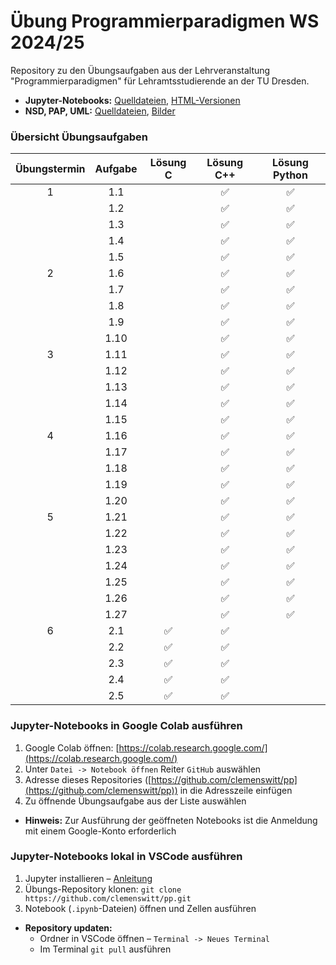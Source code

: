 # Übung Programmierparadigmen WS 2024/25

Repository zu den Übungsaufgaben aus der Lehrveranstaltung "Programmierparadigmen" für Lehramtsstudierende an der TU Dresden.

- **Jupyter-Notebooks:** [Quelldateien](https://github.com/clemenswitt/pp/tree/main/Notebooks), [HTML-Versionen](https://github.com/clemenswitt/pp/tree/main/HTML)
- **NSD, PAP, UML:** [Quelldateien](https://github.com/clemenswitt/pp/tree/main/Assets/Struktogramme), [Bilder](https://github.com/clemenswitt/pp/tree/main/Assets/Export)

### Übersicht Übungsaufgaben

| Übungstermin | Aufgabe  | Lösung C  | Lösung C++ | Lösung Python |
|:------------:|:--------:|:---------:|:----------:|:-------------:|
|      1       | 1.1      |           |     ✅      |       ✅       |
|              | 1.2      |           |     ✅      |       ✅       |
|              | 1.3      |           |     ✅      |       ✅       |
|              | 1.4      |           |     ✅      |       ✅       |
|              | 1.5      |           |     ✅      |       ✅       |
|      2       | 1.6      |           |     ✅      |       ✅       |
|              | 1.7      |           |     ✅      |       ✅       |
|              | 1.8      |           |     ✅      |       ✅       |
|              | 1.9      |           |     ✅      |       ✅       |
|              | 1.10     |           |     ✅      |       ✅       |
|      3       | 1.11     |           |     ✅      |       ✅       |
|              | 1.12     |           |     ✅      |       ✅       |
|              | 1.13     |           |     ✅      |       ✅       |
|              | 1.14     |           |     ✅      |       ✅       |
|              | 1.15     |           |     ✅      |       ✅       |
|      4       | 1.16     |           |     ✅      |       ✅       |
|              | 1.17     |           |     ✅      |       ✅       |
|              | 1.18     |           |     ✅      |       ✅       |
|              | 1.19     |           |     ✅      |       ✅       |
|              | 1.20     |           |     ✅      |       ✅       |
|      5       | 1.21     |           |     ✅      |       ✅       |
|              | 1.22     |           |     ✅      |       ✅       |
|              | 1.23     |           |     ✅      |       ✅       |
|              | 1.24     |           |     ✅      |       ✅       |
|              | 1.25     |           |     ✅      |       ✅       |
|              | 1.26     |           |     ✅      |       ✅       |
|              | 1.27     |           |     ✅      |       ✅       |
|      6       | 2.1      |     ✅    |     ✅      |               |
|              | 2.2      |     ✅    |     ✅      |               |
|              | 2.3      |     ✅    |     ✅      |               |
|              | 2.4      |     ✅    |     ✅      |               |
|              | 2.5      |     ✅    |     ✅      |               |


### Jupyter-Notebooks in Google Colab ausführen
1. Google Colab öffnen: [https://colab.research.google.com/](https://colab.research.google.com/)
2. Unter `Datei -> Notebook öffnen` Reiter `GitHub` auswählen
3. Adresse dieses Repositories ([https://github.com/clemenswitt/pp](https://github.com/clemenswitt/pp)) in die Adresszeile einfügen
4. Zu öffnende Übungsaufgabe aus der Liste auswählen
- **Hinweis:** Zur Ausführung der geöffneten Notebooks ist die Anmeldung mit einem Google-Konto erforderlich 

### Jupyter-Notebooks lokal in VSCode ausführen
1. Jupyter installieren – [Anleitung](https://www.youtube.com/watch?v=h1sAzPojKMg)
2. Übungs-Repository klonen: `git clone https://github.com/clemenswitt/pp.git`
3. Notebook (`.ipynb`-Dateien) öffnen und Zellen ausführen

- **Repository updaten:**
  - Ordner in VSCode öffnen – `Terminal -> Neues Terminal`
  - Im Terminal `git pull` ausführen